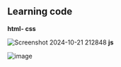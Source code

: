## Learning code
**html- css**

![Screenshot 2024-10-21 212848](https://github.com/user-attachments/assets/d424ccbb-ac84-475e-a480-2ff95baab9cc)
**js**

![image](https://github.com/user-attachments/assets/30aa958c-01fb-422a-829b-984f68679616)
